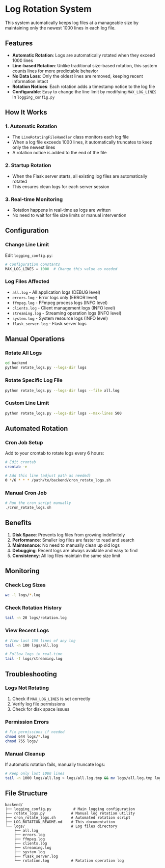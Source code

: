 # Log Rotation System

This system automatically keeps log files at a manageable size by maintaining only the newest 1000 lines in each log file.

## Features

- **Automatic Rotation**: Logs are automatically rotated when they exceed 1000 lines
- **Line-based Rotation**: Unlike traditional size-based rotation, this system counts lines for more predictable behavior
- **No Data Loss**: Only the oldest lines are removed, keeping recent information intact
- **Rotation Notices**: Each rotation adds a timestamp notice to the log file
- **Configurable**: Easy to change the line limit by modifying `MAX_LOG_LINES` in `logging_config.py`

## How It Works

### 1. Automatic Rotation
- The `LineRotatingFileHandler` class monitors each log file
- When a log file exceeds 1000 lines, it automatically truncates to keep only the newest lines
- A rotation notice is added to the end of the file

### 2. Startup Rotation
- When the Flask server starts, all existing log files are automatically rotated
- This ensures clean logs for each server session

### 3. Real-time Monitoring
- Rotation happens in real-time as logs are written
- No need to wait for file size limits or manual intervention

## Configuration

### Change Line Limit
Edit `logging_config.py`:
```python
# Configuration constants
MAX_LOG_LINES = 1000  # Change this value as needed
```

### Log Files Affected
- `all.log` - All application logs (DEBUG level)
- `errors.log` - Error logs only (ERROR level)
- `ffmpeg.log` - FFmpeg process logs (INFO level)
- `clients.log` - Client management logs (INFO level)
- `streaming.log` - Streaming operation logs (INFO level)
- `system.log` - System resource logs (INFO level)
- `flask_server.log` - Flask server logs

## Manual Operations

### Rotate All Logs
```bash
cd backend
python rotate_logs.py --logs-dir logs
```

### Rotate Specific Log File
```bash
python rotate_logs.py --logs-dir logs --file all.log
```

### Custom Line Limit
```bash
python rotate_logs.py --logs-dir logs --max-lines 500
```

## Automated Rotation

### Cron Job Setup
Add to your crontab to rotate logs every 6 hours:
```bash
# Edit crontab
crontab -e

# Add this line (adjust path as needed)
0 */6 * * * /path/to/backend/cron_rotate_logs.sh
```

### Manual Cron Job
```bash
# Run the cron script manually
./cron_rotate_logs.sh
```

## Benefits

1. **Disk Space**: Prevents log files from growing indefinitely
2. **Performance**: Smaller log files are faster to read and search
3. **Maintenance**: No need to manually clean up old logs
4. **Debugging**: Recent logs are always available and easy to find
5. **Consistency**: All log files maintain the same size limit

## Monitoring

### Check Log Sizes
```bash
wc -l logs/*.log
```

### Check Rotation History
```bash
tail -n 20 logs/rotation.log
```

### View Recent Logs
```bash
# View last 100 lines of any log
tail -n 100 logs/all.log

# Follow logs in real-time
tail -f logs/streaming.log
```

## Troubleshooting

### Logs Not Rotating
1. Check if `MAX_LOG_LINES` is set correctly
2. Verify log file permissions
3. Check for disk space issues

### Permission Errors
```bash
# Fix permissions if needed
chmod 644 logs/*.log
chmod 755 logs/
```

### Manual Cleanup
If automatic rotation fails, manually truncate logs:
```bash
# Keep only last 1000 lines
tail -n 1000 logs/all.log > logs/all.log.tmp && mv logs/all.log.tmp logs/all.log
```

## File Structure

```
backend/
├── logging_config.py          # Main logging configuration
├── rotate_logs.py            # Manual log rotation utility
├── cron_rotate_logs.sh       # Automated rotation script
├── LOG_ROTATION_README.md    # This documentation
└── logs/                     # Log files directory
    ├── all.log
    ├── errors.log
    ├── ffmpeg.log
    ├── clients.log
    ├── streaming.log
    ├── system.log
    ├── flask_server.log
    └── rotation.log          # Rotation operation log
```
